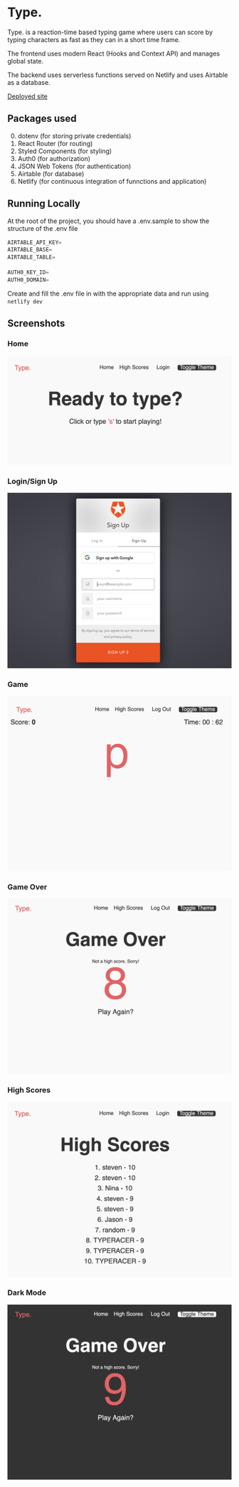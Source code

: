 # Type. 

Type. is a reaction-time based typing game where users can score by typing characters as fast as they can in a short time frame.

The frontend uses modern React (Hooks and Context API) and manages global state.

The backend uses serverless functions served on Netlify and uses Airtable as a database.

[Deployed site](https://determined-curran-d92e8e.netlify.app)

## Packages used
0. dotenv (for storing private credentials)
1. React Router (for routing)
2. Styled Components (for styling)
3. Auth0 (for authorization)
4. JSON Web Tokens (for authentication)
5. Airtable (for database)
6. Netlify (for continuous integration of funnctions and application)

## Running Locally

At the root of the project, you should have a .env.sample to show the structure of the .env file

```js
AIRTABLE_API_KEY=
AIRTABLE_BASE=
AIRTABLE_TABLE=

AUTH0_KEY_ID=
AUTH0_DOMAIN=
```

Create and fill the .env file in with the appropriate data and run using ```netlify dev```

## Screenshots

### Home 
![Home](screenshots/Home.png)

### Login/Sign Up
![Login/Sign Up](screenshots/Login:SignUp.png)

### Game
![Game](screenshots/Game.png)

### Game Over
![Game Over](screenshots/GameOver.png)

### High Scores
![High Scores](screenshots/High%20Scores.png)

### Dark Mode
![Dark Mode](screenshots/DarkTheme.png)
